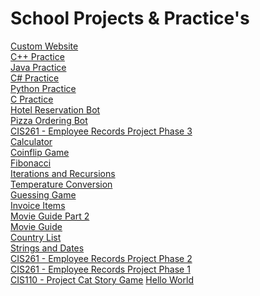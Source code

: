 # School Projects & Practice's
[Custom Website](https://github.com/Z4KKD/CIS373_WebDeveloper) <br>
[C++ Practice](https://github.com/Z4KKD/C-PlusPlus) <br>
[Java Practice](https://github.com/Z4KKD/Java) <br>
[C# Practice](https://github.com/Z4KKD/C-Sharp) <br>
[Python Practice](https://github.com/Z4KKD/PythonPractice-CIS261-ProjectPhase4) <br>
[C Practice](https://github.com/Z4KKD/C) <br>
[Hotel Reservation Bot](https://github.com/Z4KKD/HotelReservation) <br>
[Pizza Ordering Bot](https://github.com/Z4KKD/Pizza-Ordering-Chatbot) <br>
[CIS261 - Employee Records Project Phase 3](https://github.com/Z4KKD/CIS261ProjectPhase3) <br>
[Calculator](https://github.com/Z4KKD/Calculator) <br>
[Coinflip Game](https://github.com/Z4KKD/CoinFlip) <br>
[Fibonacci](https://github.com/Z4KKD/Fibonacci) <br>
[Iterations and Recursions](https://github.com/Z4KKD/IterationAndRecursion) <br>
[Temperature Conversion](https://github.com/Z4KKD/TemperatureConversion) <br>
[Guessing Game](https://github.com/Z4KKD/GuessingGame) <br>
[Invoice Items](https://github.com/Z4KKD/InvoiceLineItem) <br>
[Movie Guide Part 2](https://github.com/Z4KKD/MovieListPart2) <br>
[Movie Guide](https://github.com/Z4KKD/MovieGuidePart1) <br>
[Country List](https://github.com/Z4KKD/Country) <br>
[Strings and Dates](https://github.com/Z4KKD/StringsAndDates) <br>
[CIS261 - Employee Records Project Phase 2](https://github.com/Z4KKD/CIS261ProjectPhase2) <br>
[CIS261 - Employee Records Project Phase 1](https://github.com/Z4KKD/Course-Project---Phase-1/tree/master) <br>
[CIS110 - Project Cat Story Game](https://github.com/Z4KKD/CIS110-Course-Project)
[Hello World](https://github.com/Z4KKD/CIS261-Course-Project) <br>
